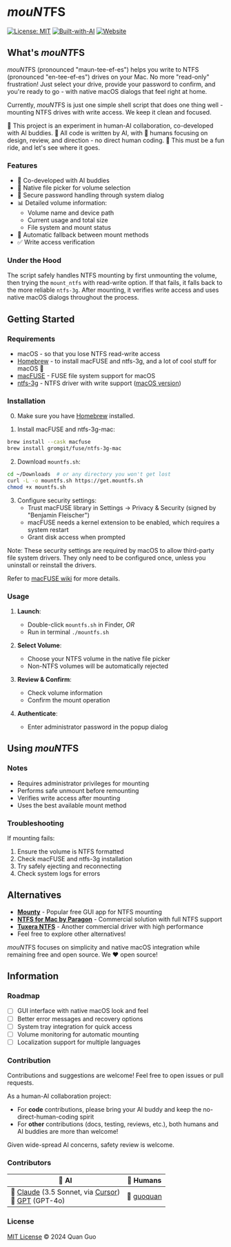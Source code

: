 # *mouNT*FS

[![License: MIT](https://img.shields.io/badge/License-MIT-yellow.svg)](https://opensource.org/licenses/MIT)
[![Built-with-AI](https://img.shields.io/badge/Built--with-AI_🤖-blueviolet)](https://github.com/guoquan/mountfs#contributors)
[![Website](https://img.shields.io/badge/HTTPS-mountfs.sh_🌐-blue)](https://mountfs.sh)

## What's *mouNT*FS

*mouNT*FS (pronounced "maun-tee-ef-es") helps you write to NTFS (pronounced "en-tee-ef-es") drives on your Mac. No more "read-only" frustration! Just select your drive, provide your password to confirm, and you're ready to go - with native macOS dialogs that feel right at home.

Currently, *mouNT*FS is just one simple shell script that does one thing well - mounting NTFS drives with write access. We keep it clean and focused.

🤝 This project is an experiment in human-AI collaboration, co-developed with AI buddies.
🤖 All code is written by AI, with 👤 humans focusing on design, review, and direction - no direct human coding.
🥳 This must be a fun ride, and let's see where it goes.

### Features

- 🤖 Co-developed with AI buddies
- 📁 Native file picker for volume selection
- 🔐 Secure password handling through system dialog
- 📊 Detailed volume information:
  - Volume name and device path
  - Current usage and total size
  - File system and mount status
- 🔄 Automatic fallback between mount methods
- ✅ Write access verification

### Under the Hood

The script safely handles NTFS mounting by first unmounting the volume, then trying the `mount_ntfs` with read-write option. If that fails, it falls back to the more reliable `ntfs-3g`. After mounting, it verifies write access and uses native macOS dialogs throughout the process.

## Getting Started

### Requirements

- macOS - so that you lose NTFS read-write access
- [Homebrew](https://brew.sh) - to install macFUSE and ntfs-3g, and a lot of cool stuff for macOS 🍺
- [macFUSE](https://osxfuse.github.io) - FUSE file system support for macOS
- [ntfs-3g](https://github.com/tuxera/ntfs-3g) - NTFS driver with write support ([macOS version](https://github.com/gromgit/homebrew-fuse))

### Installation

0. Make sure you have [Homebrew](https://brew.sh) installed.

1. Install macFUSE and ntfs-3g-mac:

```bash
brew install --cask macfuse
brew install gromgit/fuse/ntfs-3g-mac
```

2. Download `mountfs.sh`:

```bash
cd ~/Downloads  # or any directory you won't get lost
curl -L -o mountfs.sh https://get.mountfs.sh
chmod +x mountfs.sh
```

3. Configure security settings:
   - Trust macFUSE library in Settings → Privacy & Security (signed by "Benjamin Fleischer")
   - macFUSE needs a kernel extension to be enabled, which requires a system restart
   - Grant disk access when prompted

Note: These security settings are required by macOS to allow third-party file system drivers. They only need to be configured once, unless you uninstall or reinstall the drivers.

Refer to [macFUSE wiki](https://github.com/macfuse/macfuse/wiki/Getting-Started#how-to-install-macfuse) for more details.

### Usage

1. **Launch**:
   - Double-click `mountfs.sh` in Finder, *OR*
   - Run in terminal `./mountfs.sh`

2. **Select Volume**:
   - Choose your NTFS volume in the native file picker
   - Non-NTFS volumes will be automatically rejected

3. **Review & Confirm**:
   - Check volume information
   - Confirm the mount operation

4. **Authenticate**:
   - Enter administrator password in the popup dialog

## Using *mouNT*FS

### Notes

- Requires administrator privileges for mounting
- Performs safe unmount before remounting
- Verifies write access after mounting
- Uses the best available mount method

### Troubleshooting

If mounting fails:

1. Ensure the volume is NTFS formatted
2. Check macFUSE and ntfs-3g installation
3. Try safely ejecting and reconnecting
4. Check system logs for errors

## Alternatives

- **[Mounty](https://mounty.app/)** - Popular free GUI app for NTFS mounting
- **[NTFS for Mac by Paragon](https://www.paragon-software.com/home/ntfs-mac/)** - Commercial solution with full NTFS support
- **[Tuxera NTFS](https://www.tuxera.com/products/tuxera-ntfs-for-mac/)** - Another commercial driver with high performance
- Feel free to explore other alternatives!

*mouNT*FS focuses on simplicity and native macOS integration while remaining free and open source. We ❤️ open source!

## Information

### Roadmap

- [ ] GUI interface with native macOS look and feel
- [ ] Better error messages and recovery options
- [ ] System tray integration for quick access
- [ ] Volume monitoring for automatic mounting
- [ ] Localization support for multiple languages

### Contribution

Contributions and suggestions are welcome! Feel free to open issues or pull requests.

As a human-AI collaboration project:

- For **code** contributions, please bring your AI buddy and keep the no-direct-human-coding spirit
- For **other** contributions (docs, testing, reviews, etc.), both humans and AI buddies are more than welcome!

Given wide-spread AI concerns, safety review is welcome.

### Contributors

| 🤖 AI | 👤 Humans |
|-------|-----------|
| 🦾 [Claude](https://anthropic.com/claude) (3.5 Sonnet, via [Cursor](https://cursor.sh))<br> 🧠 [GPT](https://openai.com/index/gpt-4/) (GPT-4o) | 🐰 [guoquan](https://guoquan.net) |

### License

[MIT License](LICENSE) © 2024 Quan Guo
